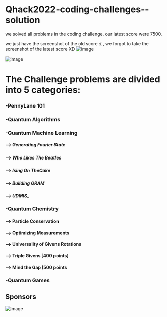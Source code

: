 # Qhack2022-coding-challenges--solution
we solved all problems in the coding challenge, our latest score were 7500.

we just have the screenshot of the old score :( , we forgot to take  the screenshot of the latest score XD
![image](https://user-images.githubusercontent.com/70172995/158462425-6f688dee-7c38-40de-ba0d-e0782eee552a.png)

![image](https://user-images.githubusercontent.com/70172995/158463166-8dfd6289-b205-45bb-8b2c-a99dbc38a296.png)

# The Challenge problems are divided into 5 categories:

### -PennyLane 101
### -Quantum Algorithms
### -Quantum Machine Learning
   ##### --> Generating Fourier State
   ##### --> Who Likes The Beatles
   ##### --> Ising On TheCake
   ##### --> Building QRAM
   ##### --> UDMIS_
### -Quantum Chemistry
  #### --> Particle Conservation
  #### --> Optimizing Measurements
  #### --> Universality of Givens Rotations
  #### -->  Triple Givens [400 points]
  #### --> Mind the Gap [500 points

### -Quantum Games

## Sponsors 
![image](https://user-images.githubusercontent.com/70172995/158469244-c7d3ca7b-c685-4f1c-b0ca-cb436edb0ae3.png)



